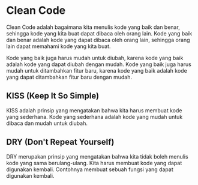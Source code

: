 # Clean Code

Clean Code adalah bagaimana kita menulis kode yang baik dan benar, sehingga kode yang kita buat dapat dibaca oleh orang lain. Kode yang baik dan benar adalah kode yang dapat dibaca oleh orang lain, sehingga orang lain dapat memahami kode yang kita buat.

Kode yang baik juga harus mudah untuk diubah, karena kode yang baik adalah kode yang dapat diubah dengan mudah. Kode yang baik juga harus mudah untuk ditambahkan fitur baru, karena kode yang baik adalah kode yang dapat ditambahkan fitur baru dengan mudah.

## KISS (Keep It So Simple)

KISS adalah prinsip yang mengatakan bahwa kita harus membuat kode yang sederhana. Kode yang sederhana adalah kode yang mudah untuk dibaca dan mudah untuk diubah.

## DRY (Don't Repeat Yourself)

DRY merupakan prinsip yang mengatakan bahwa kita tidak boleh menulis kode yang sama berulang-ulang. Kita harus membuat kode yang dapat digunakan kembali. Contohnya membuat sebuah fungsi yang dapat digunakan kembali.
